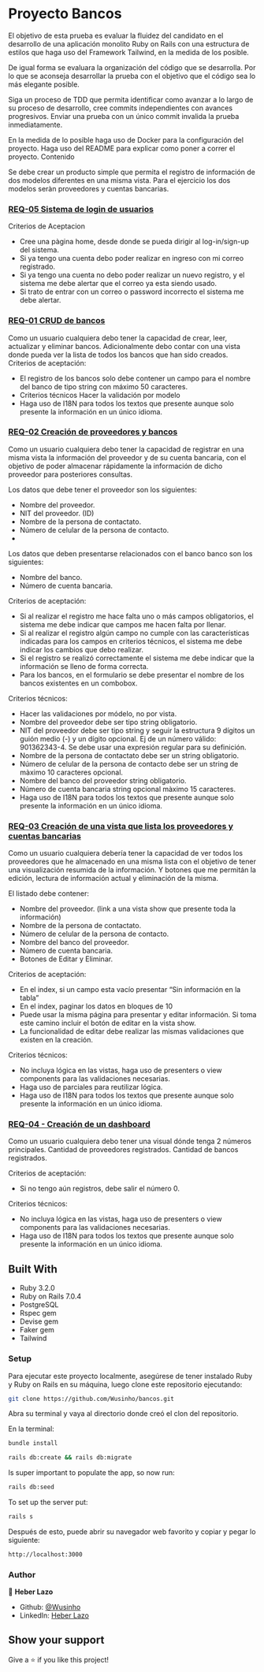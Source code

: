 # Proyecto Bancos

El objetivo de esta prueba es evaluar la fluidez del candidato en el desarrollo de una  aplicación monolito Ruby on 
Rails con una estructura de estilos que haga uso del Framework Tailwind, en la medida de los posible.

De igual forma se evaluara la organización del código que se desarrolla. Por lo que se aconseja desarrollar la prueba 
con el objetivo que el código sea lo más elegante posible.

Siga un proceso de TDD que permita identificar como avanzar a lo largo de su proceso de desarrollo, cree commits 
independientes con avances progresivos. Enviar una prueba con un único commit invalida la prueba inmediatamente.

En la medida de lo posible haga uso de Docker para la configuración del proyecto.
Haga uso del README para explicar como poner a correr el proyecto.
Contenido

Se debe crear un producto simple que permita el registro de información de dos modelos diferentes en una misma vista. 
Para el ejercicio los dos modelos seràn proveedores y cuentas bancarias.


### [REQ-05 Sistema de login de usuarios](https://github.com/Wusinho/bancos/tree/dev-req_05)
Criterios de Aceptacion

- Cree una pàgina home, desde donde se pueda dirigir al log-in/sign-up del sistema.
- Si ya tengo una cuenta debo poder realizar en ingreso con mi correo registrado.
- Si ya tengo una cuenta no debo poder realizar un nuevo registro, y el sistema me debe alertar que el correo ya esta siendo usado.
- Si trato de entrar con un correo o password incorrecto el sistema me debe alertar.


### [REQ-01 CRUD de bancos](https://github.com/Wusinho/bancos/tree/dev-req_01)
Como un usuario cualquiera debo tener la capacidad de crear, leer, actualizar y eliminar bancos. Adicionalmente debo contar con una vista donde pueda ver la lista de todos los bancos que han sido creados.
Criterios de aceptación:
- El registro de los bancos solo debe contener un campo para el nombre del banco de tipo string con máximo 50 caracteres.
- Criterios técnicos
Hacer la validación por modelo
- Haga uso de I18N para todos los textos que presente aunque solo presente la información en un único idioma.


### [REQ-02 Creación de proveedores y bancos](https://github.com/Wusinho/bancos/tree/dev-req_02)
Como un usuario cualquiera debo tener la capacidad de registrar en una misma vista la información del proveedor y de su 
cuenta bancaria, con el objetivo de poder almacenar rápidamente la información de dicho proveedor para posteriores consultas.

Los datos que debe tener el proveedor son los siguientes:
- Nombre del proveedor.
- NIT del proveedor. (ID)
- Nombre de la persona de contactato.
- Número de celular de la persona de contacto.
- 
Los datos que deben presentarse relacionados con el banco banco son los siguientes:
- Nombre del banco.
- Número de cuenta bancaria.

Criterios de aceptación:
- Si al realizar el registro me hace falta uno o más campos obligatorios, el sistema me debe indicar que campos me hacen falta por llenar.
- Si al realizar el registro algún campo no cumple con las características indicadas para los campos en criterios técnicos, el sistema me debe indicar los cambios que debo realizar.
- Si el registro se realizó correctamente el sistema me debe indicar que la información se lleno de forma correcta.
- Para los bancos, en el formulario se debe presentar el nombre de los bancos existentes en un combobox.

Criterios técnicos:
- Hacer las validaciones por módelo, no por vista.
- Nombre del proveedor debe ser tipo string obligatorio.
- NIT del proveedor debe ser tipo string y seguir la estructura 9 dígitos un guión medio (-) y un dígito opcional. Ej de un número válido: 901362343-4. Se debe usar una expresión regular para su definición.
- Nombre de la persona de contactato debe ser un string obligatorio.
- Número de celular de la persona de contacto debe ser un string de màximo 10 caracteres opcional.
- Nombre del banco del proveedor string obligatorio.
- Número de cuenta bancaria string opcional màximo 15 caracteres.
- Haga uso de I18N para todos los textos que presente aunque solo presente la información en un único idioma.

### [REQ-03 Creación de una vista que lista los proveedores y cuentas bancarias](https://github.com/Wusinho/bancos/tree/dev-req_03)
Como un usuario cualquiera debería tener la capacidad de ver todos los proveedores que he almacenado en una misma 
lista con el objetivo de tener una visualización resumida de la información. Y botones que me permitán la edición, 
lectura de información actual y eliminación de la misma.

El listado debe contener:

- Nombre del proveedor. (link a una vista show que presente toda la información)
- Nombre de la persona de contactato.
- Número de celular de la persona de contacto.
- Nombre del banco del proveedor.
- Número de cuenta bancaria.
- Botones de Editar y Eliminar.

Criterios de aceptación:

- En el index, si un campo esta vacío presentar “Sin información en la tabla”
- En el index, paginar los datos en bloques de 10
- Puede usar la misma página para presentar y editar información. Si toma este camino incluir el botón de editar en la vista show.
- La funcionalidad de editar debe realizar las mismas validaciones que existen en la creación.

Criterios técnicos:
- No incluya lógica en las vistas, haga uso de presenters o view components para las validaciones necesarias.
- Haga uso de parciales para reutilizar lógica.
- Haga uso de I18N para todos los textos que presente aunque solo presente la información en un único idioma.

### [REQ-04 - Creación de un dashboard](https://github.com/Wusinho/bancos/tree/dev-req_04)

Como un usuario cualquiera debo tener una visual dónde tenga 2 números principales. Cantidad de proveedores registrados. 
Cantidad de bancos registrados.

Criterios de aceptación:

- Si no tengo aún registros, debe salir el número 0.

Criterios técnicos:
- No incluya lógica en las vistas, haga uso de presenters o view components para las validaciones necesarias.
- Haga uso de I18N para todos los textos que presente aunque solo presente la información en un único idioma.


## Built With

- Ruby 3.2.0
- Ruby on Rails 7.0.4
- PostgreSQL
- Rspec gem
- Devise gem
- Faker gem
- Tailwind

### Setup

Para ejecutar este proyecto localmente, asegúrese de tener instalado Ruby y Ruby on Rails en su máquina, luego clone este repositorio ejecutando:

```bash
git clone https://github.com/Wusinho/bancos.git
```

Abra su terminal y vaya al directorio donde creó el clon del repositorio.

En la terminal:

```bash
bundle install
```
```bash
rails db:create && rails db:migrate
```

Is super important to populate the app, so now run:

```bash
rails db:seed
```

To set up the server put:

```bash
rails s
```

Después de esto, puede abrir su navegador web favorito y copiar y pegar lo siguiente:

```bash
http://localhost:3000
```

### Author

👤 **Heber Lazo**

- Github: [@Wusinho](https://github.com/Wusinho)
- LinkedIn: [Heber Lazo](https://www.linkedin.com/in/heber-lazo/)

## Show your support

Give a ⭐️ if you like this project!
